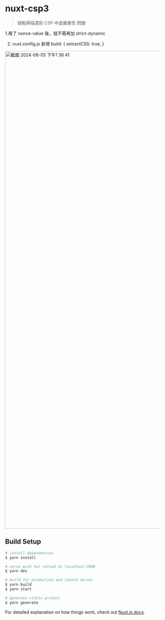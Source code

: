 # nuxt-csp3

> 弱點掃描遇到 CSP 中度嚴重性 問題

1.用了 nonce-value 後，就不需再加 strict-dynamic

2. nuxt.config.js 新增
build: {
        extractCSS: true,
}

<img width="1551" alt="截圖 2024-06-05 下午1 36 41" src="https://github.com/chiuchihyung/nuxt-csp3/assets/285322/885b1dfc-a0cf-4f9d-9760-bc5caccd6d04">


## Build Setup

```bash
# install dependencies
$ yarn install

# serve with hot reload at localhost:3000
$ yarn dev

# build for production and launch server
$ yarn build
$ yarn start

# generate static project
$ yarn generate
```

For detailed explanation on how things work, check out [Nuxt.js docs](https://nuxtjs.org).

